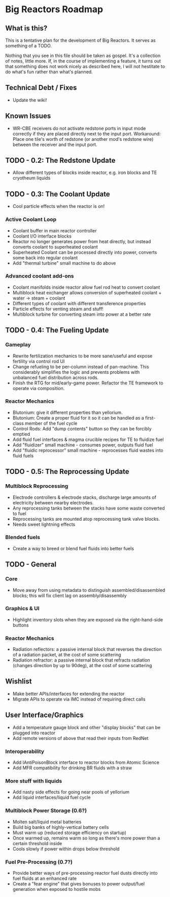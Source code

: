 Big Reactors Roadmap
====================

What is this?
-------------

This is a tentative plan for the development of Big Reactors. It serves as something of a TODO.

Nothing that you see in this file should be taken as gospel. It's a collection of notes, little more. If, in the course of implementing a feature, it turns out that something does not work nicely as described here, I will not hestitate to do what's fun rather than what's planned.

Technical Debt / Fixes
----------------------
- Update the wiki!

Known Issues
------------
- WR-CBE receivers do not activate redstone ports in input mode correctly if they are placed directly next to the input port. Workaround: Place one tile's worth of redstone (or another mod's redstone wire) between the receiver and the input port.

TODO - 0.2: The Redstone Update
-------------------------------
- Allow different types of blocks inside reactor, e.g. iron blocks and TE cryotheum liquids

TODO - 0.3: The Coolant Update
------------------------------
- Cool particle effects when the reactor is on!

### Active Coolant Loop
- Coolant buffer in main reactor controller
- Coolant I/O interface blocks
- Reactor no longer generates power from heat directly, but instead converts coolant to superheated coolant
- Superheated Coolant can be processed directly into power, converts some back into regular coolant
- Add "thermal turbine" small machine to do above

### Advanced coolant add-ons
- Coolant manifolds inside reactor allow fuel rod heat to convert coolant
- Multiblock heat exchanger allows conversion of superheated coolant + water -> steam + coolant
- Different types of coolant with different transference properties
- Particle effects for venting steam and stuff!
- Multiblock turbine for converting steam into power at a better rate

TODO - 0.4: The Fueling Update
------------------------------
### Gameplay
- Rewrite fertilization mechanics to be more sane/useful and expose fertility via control rod UI
- Change refueling to be per-column instead of pan-machine. This considerably simplifies the logic
  and prevents problems with unbalanced fuel distribution across rods.
- Finish the RTG for mid/early-game power. Refactor the TE framework to operate via composition.

### Reactor Mechanics
- Blutonium: give it different properties than yellorium.
- Blutonium: Create a proper fluid for it so it can be handled as a first-class member of the fuel cycle
- Control Rods: Add "dump contents" button so they can be forcibly emptied
- Add fluid fuel interfaces & magma crucible recipes for TE to fluidize fuel
- Add "fluidizer" small machine - consumes power, outputs fluid fuel
- Add "fluidic reprocessor" small machine - reprocesses fluid wastes into fluid fuels

TODO - 0.5: The Reprocessing Update
-----------------------------------
### Multiblock Reprocessing
- Electrode controllers & electrode stacks, discharge large amounts of electricity between nearby electrodes.
- Any reprocessing tanks between the stacks have some waste converted to fuel
- Reprocessing tanks are mounted atop reprocessing tank valve blocks.
- Needs sweet lightning effects

### Blended fuels
- Create a way to breed or blend fuel fluids into better fuels

TODO - General
--------------

### Core
- Move away from using metadata to distinguish assembled/disassembled blocks; this will fix client lag on assembly/disassembly

### Graphics & UI
- Highlight inventory slots when they are exposed via the right-hand-side buttons

### Reactor Mechanics
- Radiation reflectors: a passive internal block that reverses the direction of a radiation packet, at the cost of some scattering
- Radiation refractor: a passive internal block that refracts radiation (changes direction by up to 90deg), at the cost of some scattering

Wishlist
--------
- Make better APIs/interfaces for extending the reactor
- Migrate APIs to operate via IMC instead of requiring direct calls

## User Interface/Graphics
- Add a temperature gauge block and other "display blocks" that can be plugged into reactor
- Add remote versions of above that read their inputs from RedNet

### Interoperability
- Add IAntiPoisonBlock interface to reactor blocks from Atomic Science
- Add MFR compatibility for drinking BR fluids with a straw

### More stuff with liquids
- Add nasty side effects for going near pools of yellorium
- Add liquid interfaces/liquid fuel cycle

### Multiblock Power Storage (0.6?)
- Molten salt/liquid metal batteries
- Build big banks of highly-vertical battery cells
- Must warm up (reduced storage efficiency on startup)
- Once warmed up, remains warm so long as there's more power than a certain threshold inside
- Cools slowly if power within drops below threshold

### Fuel Pre-Processing (0.7?)
- Provide better ways of pre-processing reactor fuel dusts directly into fuel fluids at an enhanced rate
- Create a "fear engine" that gives bonuses to power output/fuel generation when exposed to hostile mobs